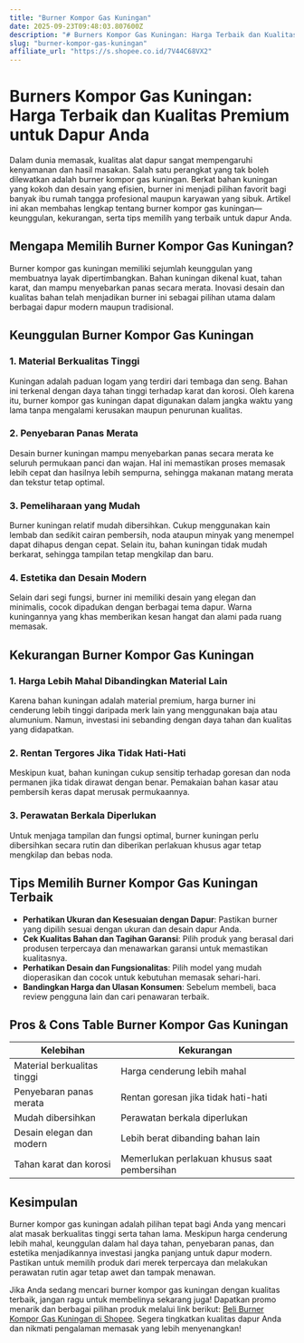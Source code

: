 ```yaml
---
title: "Burner Kompor Gas Kuningan"
date: 2025-09-23T09:48:03.807600Z
description: "# Burners Kompor Gas Kuningan: Harga Terbaik dan Kualitas Premium untuk Dapur Anda..."
slug: "burner-kompor-gas-kuningan"
affiliate_url: "https://s.shopee.co.id/7V44C68VX2"
---
```

# Burners Kompor Gas Kuningan: Harga Terbaik dan Kualitas Premium untuk Dapur Anda

Dalam dunia memasak, kualitas alat dapur sangat mempengaruhi kenyamanan dan hasil masakan. Salah satu perangkat yang tak boleh dilewatkan adalah burner kompor gas kuningan. Berkat bahan kuningan yang kokoh dan desain yang efisien, burner ini menjadi pilihan favorit bagi banyak ibu rumah tangga profesional maupun karyawan yang sibuk. Artikel ini akan membahas lengkap tentang burner kompor gas kuningan—keunggulan, kekurangan, serta tips memilih yang terbaik untuk dapur Anda.

## Mengapa Memilih Burner Kompor Gas Kuningan?

Burner kompor gas kuningan memiliki sejumlah keunggulan yang membuatnya layak dipertimbangkan. Bahan kuningan dikenal kuat, tahan karat, dan mampu menyebarkan panas secara merata. Inovasi desain dan kualitas bahan telah menjadikan burner ini sebagai pilihan utama dalam berbagai dapur modern maupun tradisional.

## Keunggulan Burner Kompor Gas Kuningan

### 1. Material Berkualitas Tinggi

Kuningan adalah paduan logam yang terdiri dari tembaga dan seng. Bahan ini terkenal dengan daya tahan tinggi terhadap karat dan korosi. Oleh karena itu, burner kompor gas kuningan dapat digunakan dalam jangka waktu yang lama tanpa mengalami kerusakan maupun penurunan kualitas.

### 2. Penyebaran Panas Merata

Desain burner kuningan mampu menyebarkan panas secara merata ke seluruh permukaan panci dan wajan. Hal ini memastikan proses memasak lebih cepat dan hasilnya lebih sempurna, sehingga makanan matang merata dan tekstur tetap optimal.

### 3. Pemeliharaan yang Mudah

Burner kuningan relatif mudah dibersihkan. Cukup menggunakan kain lembab dan sedikit cairan pembersih, noda ataupun minyak yang menempel dapat dihapus dengan cepat. Selain itu, bahan kuningan tidak mudah berkarat, sehingga tampilan tetap mengkilap dan baru.

### 4. Estetika dan Desain Modern

Selain dari segi fungsi, burner ini memiliki desain yang elegan dan minimalis, cocok dipadukan dengan berbagai tema dapur. Warna kuningannya yang khas memberikan kesan hangat dan alami pada ruang memasak.

## Kekurangan Burner Kompor Gas Kuningan

### 1. Harga Lebih Mahal Dibandingkan Material Lain

Karena bahan kuningan adalah material premium, harga burner ini cenderung lebih tinggi daripada merk lain yang menggunakan baja atau alumunium. Namun, investasi ini sebanding dengan daya tahan dan kualitas yang didapatkan.

### 2. Rentan Tergores Jika Tidak Hati-Hati

Meskipun kuat, bahan kuningan cukup sensitip terhadap goresan dan noda permanen jika tidak dirawat dengan benar. Pemakaian bahan kasar atau pembersih keras dapat merusak permukaannya.

### 3. Perawatan Berkala Diperlukan

Untuk menjaga tampilan dan fungsi optimal, burner kuningan perlu dibersihkan secara rutin dan diberikan perlakuan khusus agar tetap mengkilap dan bebas noda.

## Tips Memilih Burner Kompor Gas Kuningan Terbaik

- **Perhatikan Ukuran dan Kesesuaian dengan Dapur**: Pastikan burner yang dipilih sesuai dengan ukuran dan desain dapur Anda.
- **Cek Kualitas Bahan dan Tagihan Garansi**: Pilih produk yang berasal dari produsen terpercaya dan menawarkan garansi untuk memastikan kualitasnya.
- **Perhatikan Desain dan Fungsionalitas**: Pilih model yang mudah dioperasikan dan cocok untuk kebutuhan memasak sehari-hari.
- **Bandingkan Harga dan Ulasan Konsumen**: Sebelum membeli, baca review pengguna lain dan cari penawaran terbaik.

## Pros & Cons Table Burner Kompor Gas Kuningan

| Kelebihan                                   | Kekurangan                                  |
|----------------------------------------------|----------------------------------------------|
| Material berkualitas tinggi                | Harga cenderung lebih mahal               |
| Penyebaran panas merata                     | Rentan goresan jika tidak hati-hati        |
| Mudah dibersihkan                          | Perawatan berkala diperlukan               |
| Desain elegan dan modern                   | Lebih berat dibanding bahan lain           |
| Tahan karat dan korosi                     | Memerlukan perlakuan khusus saat pembersihan |

## Kesimpulan

Burner kompor gas kuningan adalah pilihan tepat bagi Anda yang mencari alat masak berkualitas tinggi serta tahan lama. Meskipun harga cenderung lebih mahal, keunggulan dalam hal daya tahan, penyebaran panas, dan estetika menjadikannya investasi jangka panjang untuk dapur modern. Pastikan untuk memilih produk dari merek terpercaya dan melakukan perawatan rutin agar tetap awet dan tampak menawan.

Jika Anda sedang mencari burner kompor gas kuningan dengan kualitas terbaik, jangan ragu untuk membelinya sekarang juga! Dapatkan promo menarik dan berbagai pilihan produk melalui link berikut: [Beli Burner Kompor Gas Kuningan di Shopee](https://s.shopee.co.id/7V44C68VX2). Segera tingkatkan kualitas dapur Anda dan nikmati pengalaman memasak yang lebih menyenangkan!